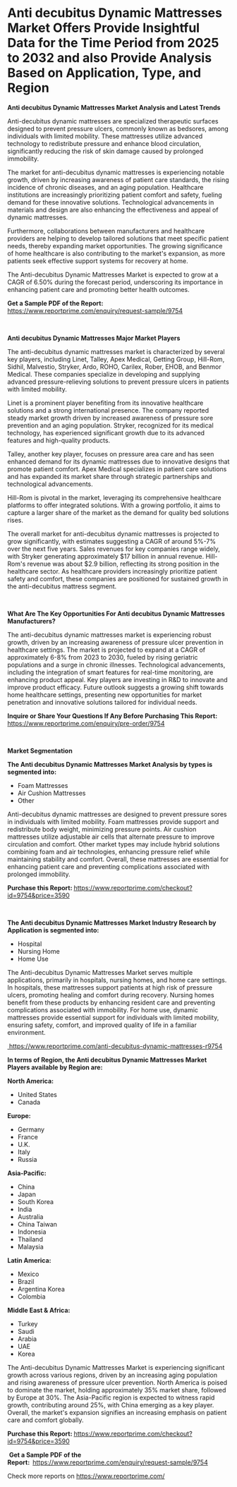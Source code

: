 <p><h1>Anti decubitus Dynamic Mattresses Market Offers Provide Insightful Data for the Time Period from 2025 to 2032 and also Provide Analysis Based on Application, Type, and Region</h1></p><p><strong>Anti decubitus Dynamic Mattresses Market Analysis and Latest Trends</strong></p>
<p><p>Anti-decubitus dynamic mattresses are specialized therapeutic surfaces designed to prevent pressure ulcers, commonly known as bedsores, among individuals with limited mobility. These mattresses utilize advanced technology to redistribute pressure and enhance blood circulation, significantly reducing the risk of skin damage caused by prolonged immobility.</p><p>The market for anti-decubitus dynamic mattresses is experiencing notable growth, driven by increasing awareness of patient care standards, the rising incidence of chronic diseases, and an aging population. Healthcare institutions are increasingly prioritizing patient comfort and safety, fueling demand for these innovative solutions. Technological advancements in materials and design are also enhancing the effectiveness and appeal of dynamic mattresses.</p><p>Furthermore, collaborations between manufacturers and healthcare providers are helping to develop tailored solutions that meet specific patient needs, thereby expanding market opportunities. The growing significance of home healthcare is also contributing to the market's expansion, as more patients seek effective support systems for recovery at home.</p><p>The Anti-decubitus Dynamic Mattresses Market is expected to grow at a CAGR of 6.50% during the forecast period, underscoring its importance in enhancing patient care and promoting better health outcomes.</p></p>
<p><strong>Get a Sample PDF of the Report:&nbsp;</strong> <a href="https://www.reportprime.com/enquiry/request-sample/9754?utm_campaign=2533&utm_medium=2&utm_source=Github&utm_content=ia&utm_term=20032025&utm_id=anti-decubitus-dynamic-mattresses">https://www.reportprime.com/enquiry/request-sample/9754</a></p>
<p>&nbsp;</p>
<p><strong>Anti decubitus Dynamic Mattresses Major Market Players</strong></p>
<p><p>The anti-decubitus dynamic mattresses market is characterized by several key players, including Linet, Talley, Apex Medical, Getting Group, Hill-Rom, Sidhil, Malvestio, Stryker, Ardo, ROHO, Carilex, Rober, EHOB, and Benmor Medical. These companies specialize in developing and supplying advanced pressure-relieving solutions to prevent pressure ulcers in patients with limited mobility.</p><p>Linet is a prominent player benefiting from its innovative healthcare solutions and a strong international presence. The company reported steady market growth driven by increased awareness of pressure sore prevention and an aging population. Stryker, recognized for its medical technology, has experienced significant growth due to its advanced features and high-quality products.</p><p>Talley, another key player, focuses on pressure area care and has seen enhanced demand for its dynamic mattresses due to innovative designs that promote patient comfort. Apex Medical specializes in patient care solutions and has expanded its market share through strategic partnerships and technological advancements.</p><p>Hill-Rom is pivotal in the market, leveraging its comprehensive healthcare platforms to offer integrated solutions. With a growing portfolio, it aims to capture a larger share of the market as the demand for quality bed solutions rises.</p><p>The overall market for anti-decubitus dynamic mattresses is projected to grow significantly, with estimates suggesting a CAGR of around 5%-7% over the next five years. Sales revenues for key companies range widely, with Stryker generating approximately $17 billion in annual revenue. Hill-Rom's revenue was about $2.9 billion, reflecting its strong position in the healthcare sector. As healthcare providers increasingly prioritize patient safety and comfort, these companies are positioned for sustained growth in the anti-decubitus mattress segment.</p></p>
<p>&nbsp;</p>
<p><strong>What Are The Key Opportunities For Anti decubitus Dynamic Mattresses Manufacturers?</strong></p>
<p><p>The anti-decubitus dynamic mattresses market is experiencing robust growth, driven by an increasing awareness of pressure ulcer prevention in healthcare settings. The market is projected to expand at a CAGR of approximately 6-8% from 2023 to 2030, fueled by rising geriatric populations and a surge in chronic illnesses. Technological advancements, including the integration of smart features for real-time monitoring, are enhancing product appeal. Key players are investing in R&D to innovate and improve product efficacy. Future outlook suggests a growing shift towards home healthcare settings, presenting new opportunities for market penetration and innovative solutions tailored for individual needs.</p></p>
<p><strong>Inquire or Share Your Questions If Any Before Purchasing This Report:</strong> <a href="https://www.reportprime.com/enquiry/pre-order/9754?utm_campaign=2533&utm_medium=2&utm_source=Github&utm_content=ia&utm_term=20032025&utm_id=anti-decubitus-dynamic-mattresses">https://www.reportprime.com/enquiry/pre-order/9754</a></p>
<p>&nbsp;</p>
<p><strong>Market Segmentation</strong></p>
<p><strong>The Anti decubitus Dynamic Mattresses Market Analysis by types is segmented into:</strong></p>
<p><ul><li>Foam Mattresses</li><li>Air Cushion Mattresses</li><li>Other</li></ul></p>
<p><p>Anti-decubitus dynamic mattresses are designed to prevent pressure sores in individuals with limited mobility. Foam mattresses provide support and redistribute body weight, minimizing pressure points. Air cushion mattresses utilize adjustable air cells that alternate pressure to improve circulation and comfort. Other market types may include hybrid solutions combining foam and air technologies, enhancing pressure relief while maintaining stability and comfort. Overall, these mattresses are essential for enhancing patient care and preventing complications associated with prolonged immobility.</p></p>
<p><strong>Purchase this Report:&nbsp;</strong><a href="https://www.reportprime.com/checkout?id=9754&price=3590&utm_campaign=2533&utm_medium=2&utm_source=Github&utm_content=ia&utm_term=20032025&utm_id=anti-decubitus-dynamic-mattresses">https://www.reportprime.com/checkout?id=9754&price=3590</a></p>
<p>&nbsp;</p>
<p><strong>The Anti decubitus Dynamic Mattresses Market Industry Research by Application is segmented into:</strong></p>
<p><ul><li>Hospital</li><li>Nursing Home</li><li>Home Use</li></ul></p>
<p><p>The Anti-decubitus Dynamic Mattresses Market serves multiple applications, primarily in hospitals, nursing homes, and home care settings. In hospitals, these mattresses support patients at high risk of pressure ulcers, promoting healing and comfort during recovery. Nursing homes benefit from these products by enhancing resident care and preventing complications associated with immobility. For home use, dynamic mattresses provide essential support for individuals with limited mobility, ensuring safety, comfort, and improved quality of life in a familiar environment.</p></p>
<p><a href="https://www.reportprime.com/anti-decubitus-dynamic-mattresses-r9754?utm_campaign=2533&utm_medium=2&utm_source=Github&utm_content=ia&utm_term=20032025&utm_id=anti-decubitus-dynamic-mattresses">&nbsp;https://www.reportprime.com/anti-decubitus-dynamic-mattresses-r9754</a></p>
<p><strong>In terms of Region, the Anti decubitus Dynamic Mattresses Market Players available by Region are:</strong></p>
<p>
    <p> <strong> North America: </strong>
        <ul>
            <li>United States</li>
            <li>Canada</li>
        </ul>
        </p> 
    <p> <strong> Europe: </strong>
        <ul>
            <li>Germany</li>
            <li>France</li>
            <li>U.K.</li>
            <li>Italy</li>
            <li>Russia</li>
        </ul>
        </p> 
    <p> <strong> Asia-Pacific: </strong>
        <ul>
            <li>China</li>
            <li>Japan</li>
            <li>South Korea</li>
            <li>India</li>
            <li>Australia</li>
            <li>China Taiwan</li>
            <li>Indonesia</li>
            <li>Thailand</li>
            <li>Malaysia</li>
        </ul>
        </p> 
    <p> <strong> Latin America: </strong>
        <ul>
            <li>Mexico</li>
            <li>Brazil</li>
            <li>Argentina Korea</li>
            <li>Colombia</li>
        </ul>
        </p> 
    <p> <strong> Middle East & Africa: </strong>
        <ul>
            <li>Turkey</li>
            <li>Saudi</li>
            <li>Arabia</li>
            <li>UAE</li>
            <li>Korea</li>
        </ul>
    </p>
    </p>
<p><p>The Anti-decubitus Dynamic Mattresses Market is experiencing significant growth across various regions, driven by an increasing aging population and rising awareness of pressure ulcer prevention. North America is poised to dominate the market, holding approximately 35% market share, followed by Europe at 30%. The Asia-Pacific region is expected to witness rapid growth, contributing around 25%, with China emerging as a key player. Overall, the market's expansion signifies an increasing emphasis on patient care and comfort globally.</p></p>
<p><strong>Purchase this Report: </strong><a href="https://www.reportprime.com/checkout?id=9754&price=3590&utm_campaign=2533&utm_medium=2&utm_source=Github&utm_content=ia&utm_term=20032025&utm_id=anti-decubitus-dynamic-mattresses">https://www.reportprime.com/checkout?id=9754&price=3590</a></p>
<p>&nbsp;<strong>Get a Sample PDF of the Report:&nbsp;&nbsp;</strong><a href="https://www.reportprime.com/enquiry/request-sample/9754?utm_campaign=2533&utm_medium=2&utm_source=Github&utm_content=ia&utm_term=20032025&utm_id=anti-decubitus-dynamic-mattresses">https://www.reportprime.com/enquiry/request-sample/9754</a></p>
<p><strong></strong></p>
<p>Check more reports on <a href="https://www.reportprime.com/?utm_campaign=2533&utm_medium=2&utm_source=Github&utm_content=ia&utm_term=20032025&utm_id=anti-decubitus-dynamic-mattresses">https://www.reportprime.com/</a></p>
